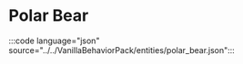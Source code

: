 # Polar Bear

:::code language="json" source="../../VanillaBehaviorPack/entities/polar_bear.json":::